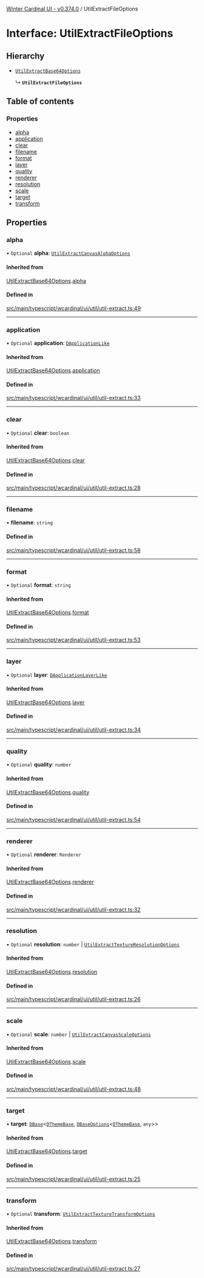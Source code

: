 [Winter Cardinal UI - v0.374.0](../index.md) / UtilExtractFileOptions

# Interface: UtilExtractFileOptions

## Hierarchy

- [`UtilExtractBase64Options`](UtilExtractBase64Options.md)

  ↳ **`UtilExtractFileOptions`**

## Table of contents

### Properties

- [alpha](UtilExtractFileOptions.md#alpha)
- [application](UtilExtractFileOptions.md#application)
- [clear](UtilExtractFileOptions.md#clear)
- [filename](UtilExtractFileOptions.md#filename)
- [format](UtilExtractFileOptions.md#format)
- [layer](UtilExtractFileOptions.md#layer)
- [quality](UtilExtractFileOptions.md#quality)
- [renderer](UtilExtractFileOptions.md#renderer)
- [resolution](UtilExtractFileOptions.md#resolution)
- [scale](UtilExtractFileOptions.md#scale)
- [target](UtilExtractFileOptions.md#target)
- [transform](UtilExtractFileOptions.md#transform)

## Properties

### alpha

• `Optional` **alpha**: [`UtilExtractCanvasAlphaOptions`](UtilExtractCanvasAlphaOptions.md)

#### Inherited from

[UtilExtractBase64Options](UtilExtractBase64Options.md).[alpha](UtilExtractBase64Options.md#alpha)

#### Defined in

[src/main/typescript/wcardinal/ui/util/util-extract.ts:49](https://github.com/winter-cardinal/winter-cardinal-ui/blob/v0.310.1/src/main/typescript/wcardinal/ui/util/util-extract.ts#L49)

___

### application

• `Optional` **application**: [`DApplicationLike`](DApplicationLike.md)

#### Inherited from

[UtilExtractBase64Options](UtilExtractBase64Options.md).[application](UtilExtractBase64Options.md#application)

#### Defined in

[src/main/typescript/wcardinal/ui/util/util-extract.ts:33](https://github.com/winter-cardinal/winter-cardinal-ui/blob/v0.310.1/src/main/typescript/wcardinal/ui/util/util-extract.ts#L33)

___

### clear

• `Optional` **clear**: `boolean`

#### Inherited from

[UtilExtractBase64Options](UtilExtractBase64Options.md).[clear](UtilExtractBase64Options.md#clear)

#### Defined in

[src/main/typescript/wcardinal/ui/util/util-extract.ts:28](https://github.com/winter-cardinal/winter-cardinal-ui/blob/v0.310.1/src/main/typescript/wcardinal/ui/util/util-extract.ts#L28)

___

### filename

• **filename**: `string`

#### Defined in

[src/main/typescript/wcardinal/ui/util/util-extract.ts:58](https://github.com/winter-cardinal/winter-cardinal-ui/blob/v0.310.1/src/main/typescript/wcardinal/ui/util/util-extract.ts#L58)

___

### format

• `Optional` **format**: `string`

#### Inherited from

[UtilExtractBase64Options](UtilExtractBase64Options.md).[format](UtilExtractBase64Options.md#format)

#### Defined in

[src/main/typescript/wcardinal/ui/util/util-extract.ts:53](https://github.com/winter-cardinal/winter-cardinal-ui/blob/v0.310.1/src/main/typescript/wcardinal/ui/util/util-extract.ts#L53)

___

### layer

• `Optional` **layer**: [`DApplicationLayerLike`](DApplicationLayerLike.md)

#### Inherited from

[UtilExtractBase64Options](UtilExtractBase64Options.md).[layer](UtilExtractBase64Options.md#layer)

#### Defined in

[src/main/typescript/wcardinal/ui/util/util-extract.ts:34](https://github.com/winter-cardinal/winter-cardinal-ui/blob/v0.310.1/src/main/typescript/wcardinal/ui/util/util-extract.ts#L34)

___

### quality

• `Optional` **quality**: `number`

#### Inherited from

[UtilExtractBase64Options](UtilExtractBase64Options.md).[quality](UtilExtractBase64Options.md#quality)

#### Defined in

[src/main/typescript/wcardinal/ui/util/util-extract.ts:54](https://github.com/winter-cardinal/winter-cardinal-ui/blob/v0.310.1/src/main/typescript/wcardinal/ui/util/util-extract.ts#L54)

___

### renderer

• `Optional` **renderer**: `Renderer`

#### Inherited from

[UtilExtractBase64Options](UtilExtractBase64Options.md).[renderer](UtilExtractBase64Options.md#renderer)

#### Defined in

[src/main/typescript/wcardinal/ui/util/util-extract.ts:32](https://github.com/winter-cardinal/winter-cardinal-ui/blob/v0.310.1/src/main/typescript/wcardinal/ui/util/util-extract.ts#L32)

___

### resolution

• `Optional` **resolution**: `number` \| [`UtilExtractTextureResolutionOptions`](UtilExtractTextureResolutionOptions.md)

#### Inherited from

[UtilExtractBase64Options](UtilExtractBase64Options.md).[resolution](UtilExtractBase64Options.md#resolution)

#### Defined in

[src/main/typescript/wcardinal/ui/util/util-extract.ts:26](https://github.com/winter-cardinal/winter-cardinal-ui/blob/v0.310.1/src/main/typescript/wcardinal/ui/util/util-extract.ts#L26)

___

### scale

• `Optional` **scale**: `number` \| [`UtilExtractCanvasScaleOptions`](UtilExtractCanvasScaleOptions.md)

#### Inherited from

[UtilExtractBase64Options](UtilExtractBase64Options.md).[scale](UtilExtractBase64Options.md#scale)

#### Defined in

[src/main/typescript/wcardinal/ui/util/util-extract.ts:48](https://github.com/winter-cardinal/winter-cardinal-ui/blob/v0.310.1/src/main/typescript/wcardinal/ui/util/util-extract.ts#L48)

___

### target

• **target**: [`DBase`](../classes/DBase.md)\<[`DThemeBase`](DThemeBase.md), [`DBaseOptions`](DBaseOptions.md)\<[`DThemeBase`](DThemeBase.md), `any`\>\>

#### Inherited from

[UtilExtractBase64Options](UtilExtractBase64Options.md).[target](UtilExtractBase64Options.md#target)

#### Defined in

[src/main/typescript/wcardinal/ui/util/util-extract.ts:25](https://github.com/winter-cardinal/winter-cardinal-ui/blob/v0.310.1/src/main/typescript/wcardinal/ui/util/util-extract.ts#L25)

___

### transform

• `Optional` **transform**: [`UtilExtractTextureTransformOptions`](UtilExtractTextureTransformOptions.md)

#### Inherited from

[UtilExtractBase64Options](UtilExtractBase64Options.md).[transform](UtilExtractBase64Options.md#transform)

#### Defined in

[src/main/typescript/wcardinal/ui/util/util-extract.ts:27](https://github.com/winter-cardinal/winter-cardinal-ui/blob/v0.310.1/src/main/typescript/wcardinal/ui/util/util-extract.ts#L27)
